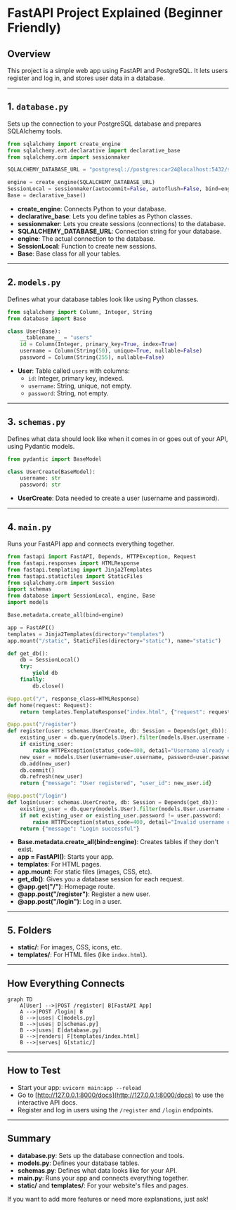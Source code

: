# FastAPI Project Explained (Beginner Friendly)

## Overview
This project is a simple web app using FastAPI and PostgreSQL. It lets users register and log in, and stores user data in a database.

---

## 1. `database.py`
Sets up the connection to your PostgreSQL database and prepares SQLAlchemy tools.

```python
from sqlalchemy import create_engine
from sqlalchemy.ext.declarative import declarative_base
from sqlalchemy.orm import sessionmaker

SQLALCHEMY_DATABASE_URL = "postgresql://postgres:car24@localhost:5432/splitease"

engine = create_engine(SQLALCHEMY_DATABASE_URL)
SessionLocal = sessionmaker(autocommit=False, autoflush=False, bind=engine)
Base = declarative_base()
```
- **create_engine**: Connects Python to your database.
- **declarative_base**: Lets you define tables as Python classes.
- **sessionmaker**: Lets you create sessions (connections) to the database.
- **SQLALCHEMY_DATABASE_URL**: Connection string for your database.
- **engine**: The actual connection to the database.
- **SessionLocal**: Function to create new sessions.
- **Base**: Base class for all your tables.

---

## 2. `models.py`
Defines what your database tables look like using Python classes.

```python
from sqlalchemy import Column, Integer, String
from database import Base

class User(Base):
    __tablename__ = "users"
    id = Column(Integer, primary_key=True, index=True)
    username = Column(String(50), unique=True, nullable=False)
    password = Column(String(255), nullable=False)
```
- **User**: Table called `users` with columns:
  - `id`: Integer, primary key, indexed.
  - `username`: String, unique, not empty.
  - `password`: String, not empty.

---

## 3. `schemas.py`
Defines what data should look like when it comes in or goes out of your API, using Pydantic models.

```python
from pydantic import BaseModel

class UserCreate(BaseModel):
    username: str
    password: str
```
- **UserCreate**: Data needed to create a user (username and password).

---

## 4. `main.py`
Runs your FastAPI app and connects everything together.

```python
from fastapi import FastAPI, Depends, HTTPException, Request
from fastapi.responses import HTMLResponse
from fastapi.templating import Jinja2Templates
from fastapi.staticfiles import StaticFiles
from sqlalchemy.orm import Session
import schemas
from database import SessionLocal, engine, Base
import models

Base.metadata.create_all(bind=engine)

app = FastAPI()
templates = Jinja2Templates(directory="templates")
app.mount("/static", StaticFiles(directory="static"), name="static")

def get_db():
    db = SessionLocal()
    try:
        yield db
    finally:
        db.close()

@app.get("/", response_class=HTMLResponse)
def home(request: Request):
    return templates.TemplateResponse("index.html", {"request": request, "message": "Welcome to SplitEase!"})

@app.post("/register")
def register(user: schemas.UserCreate, db: Session = Depends(get_db)):
    existing_user = db.query(models.User).filter(models.User.username == user.username).first()
    if existing_user:
        raise HTTPException(status_code=400, detail="Username already exists")
    new_user = models.User(username=user.username, password=user.password)
    db.add(new_user)
    db.commit()
    db.refresh(new_user)
    return {"message": "User registered", "user_id": new_user.id}

@app.post("/login")
def login(user: schemas.UserCreate, db: Session = Depends(get_db)):
    existing_user = db.query(models.User).filter(models.User.username == user.username).first()
    if not existing_user or existing_user.password != user.password:
        raise HTTPException(status_code=400, detail="Invalid username or password")
    return {"message": "Login successful"}
```

- **Base.metadata.create_all(bind=engine)**: Creates tables if they don't exist.
- **app = FastAPI()**: Starts your app.
- **templates**: For HTML pages.
- **app.mount**: For static files (images, CSS, etc).
- **get_db()**: Gives you a database session for each request.
- **@app.get("/")**: Homepage route.
- **@app.post("/register")**: Register a new user.
- **@app.post("/login")**: Log in a user.

---

## 5. Folders
- **static/**: For images, CSS, icons, etc.
- **templates/**: For HTML files (like `index.html`).

---

## How Everything Connects

```mermaid
graph TD
    A[User] -->|POST /register| B[FastAPI App]
    A -->|POST /login| B
    B -->|uses| C[models.py]
    B -->|uses| D[schemas.py]
    B -->|uses| E[database.py]
    B -->|renders| F[templates/index.html]
    B -->|serves| G[static/]
```

---

## How to Test
- Start your app: `uvicorn main:app --reload`
- Go to [http://127.0.0.1:8000/docs](http://127.0.0.1:8000/docs) to use the interactive API docs.
- Register and log in users using the `/register` and `/login` endpoints.

---

## Summary
- **database.py**: Sets up the database connection and tools.
- **models.py**: Defines your database tables.
- **schemas.py**: Defines what data looks like for your API.
- **main.py**: Runs your app and connects everything together.
- **static/** and **templates/**: For your website's files and pages.

If you want to add more features or need more explanations, just ask! 
